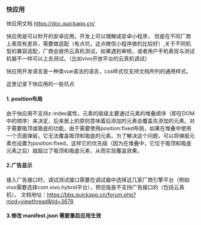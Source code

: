 ### 快应用

快应用文档 https://doc.quickapp.cn/

快应用是可以秒开的安卓应用，开发上可以理解成安卓小程序， 但是在不同厂商上表现有差异，需要做适配（有点坑，这点微信小程序做的比较好）,关于不同机型的兼容适配，厂商会提供云真机测试，如果遇到审核，或者用户手机表现与测试机器不一样可以上去测试。（比如vivo开放平台的云真机调试）

快应用开发语言是一种类vue语法的语言，css样式仅支持文档所列的通用样式。

这里记录下快应用的一些坑点

#### 1. position布局

由于快应用不支持z-index属性，元素的层级主要通过元素的堆叠顺序（即在DOM中的顺序）来决定，后来居上的原则意味着后添加的元素会覆盖先添加的元素。对于需要吸顶或吸底的功能，由于需要使用position:fixed布局，如果在堆叠中使用一个页面弹层，它无法覆盖吸顶和吸底的元素。为了解决这个问题，可以将弹层元素也设置为position:fixed，这样它的优先级（因为在堆叠中，它位于吸顶和吸底元素之后）就超过了吸顶和吸底元素，从而实现覆盖效果。

#### 2.广告显示

接入广告接口时，调试测试接口需要在调试器中选择这几家厂商引擎平台（例如vivo需要选择com.vivo.hybrid平台），预览版是不支持广告接口的（包括云真机）。 文档地址：https://bbs.quickapp.cn/forum.php?mod=viewthread&tid=3678

#### 3.修改 manifest.json 需要重启应用生效
